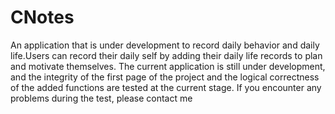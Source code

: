 # CNotes
An application that is under development to record daily behavior and daily life.Users can record their daily self by adding their daily life records to plan and motivate themselves. The current application is still under development, and the integrity of the first page of the project and the logical correctness of the added functions are tested at the current stage. If you encounter any problems during the test, please contact me
